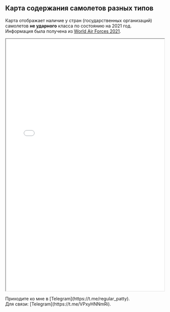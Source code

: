 Карта содержания самолетов разных типов
---
Карта отображает наличие у стран (государственных организаций) самолетов **не ударного** класса по состоянию на 2021 год. <br />
Информация была получена из [World Air Forces 2021](https://www.flightglobal.com/defence/world-air-forces-2021). 
<p align="center">
<iframe src="aviation.html" height="800" width="100%"></iframe>
</p>
Приходите ко мне в [Telegram](https://t.me/regular_patty).<br />
Для связи: [Telegram](https://t.me/VPxyHNNmRi).
